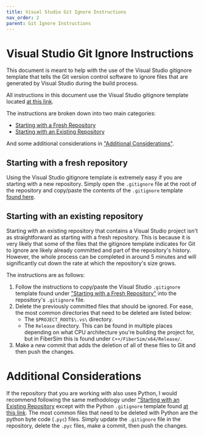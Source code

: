 ```yaml
---
title: Visual Studio Git Ignore Instructions
nav_order: 2
parent: Git Ignore Instructions
---
```


# Visual Studio Git Ignore Instructions

This document is meant to help with the use of the Visual Studio gitignore template that tells the Git version control software to ignore files that are generated by Visual Studio during the build process.

All instructions in this document use the Visual Studio gitignore template located [at this link](https://github.com/github/gitignore/blob/master/VisualStudio.gitignore).

The instructions are broken down into two main categories: 
  + [Starting with a Fresh Repository](#starting-with-a-fresh-repository)
  + [Starting with an Existing Repository](#starting-with-an-existing-repository)
  
And some additional considerations in ["Additional Considerations"](#additional-considerations).
  
## Starting with a fresh repository

Using the Visual Studio gitignore template is extremely easy if you are starting with a new repository. Simply open the `.gitignore` file at the root of the repository and copy/paste the contents of the `.gitignore` template [found here](https://github.com/github/gitignore/blob/master/VisualStudio.gitignore). 

## Starting with an existing repository

Starting with an existing repository that contains a Visual Studio project isn't as straightforward as starting with a fresh repository. This is because it is very likely that some of the files that the gitignore template indicates for Git to ignore are likely already committed and part of the repository's history. However, the whole process can be completed in around 5 minutes and will significantly cut down the rate at which the repository's size grows.

The instructions are as follows:

1. Follow the instructions to copy/paste the Visual Studio `.gitignore` template found under ["Starting with a Fresh Repository"](#starting-with-a-fresh-repository) into the repository's `.gitignore` file.
2. Delete the previously committed files that should be ignored. For ease, the most common directories that need to be deleted are listed below:
    + The `$PROJECT_ROOT$\.vs\` directory.
    + The `Release` directory. This can be found in multiple places depending on what CPU architecture you're building the project for, but in FiberSim this is found under `C++/FiberSim/x64/Release/`.
3. Make a new commit that adds the deletion of all of these files to Git and then push the changes.

# Additional Considerations

If the repository that you are working with also uses Python, I would recommend following the same methodology under ["Starting with an Existing Repository](#starting-with-an-existing-repository) except with the Python `.gitignore` template found [at this link](https://github.com/github/gitignore/blob/master/Python.gitignore). The most common files that need to be deleted with Python are the python byte code (`.pyc`) files. Simply update the `.gitignore` file in the repository, delete the `.pyc` files, make a commit, then push the changes.